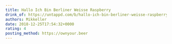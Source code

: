 ```yaml
---
title: Hallo Ich Bin Berliner Weisse Raspberry
drink_of: https://untappd.com/b/hallo-ich-bin-berliner-weisse-raspberry-mikkeller/1823604
authors: Mikkeller
date: 2018-12-25T17:54:32+0000
rating: 4
posting_method: https://ownyour.beer
---
```


